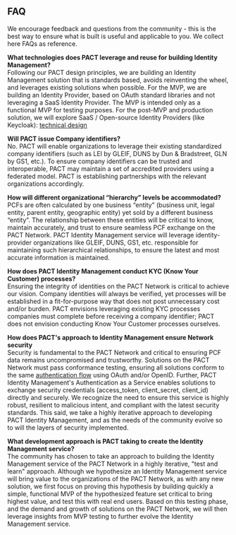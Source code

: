 
## FAQ
We encourage feedback and questions from the community - this is the best way to ensure what is built is useful and applicable to you. We collect here FAQs as reference.

**What technologies does PACT leverage and reuse for building Identity Management?**  
Following our PACT design principles, we are building an Identity Management solution that is standards based, avoids reinventing the wheel, and leverages existing solutions when possible. For the MVP, we are building an Identity Provider, based on OAuth standard libraries and not leveraging a SaaS Identity Provider. The MVP is intended only as a functional MVP for testing purposes. For the post-MVP and production solution, we will explore SaaS / Open-source Identity Providers (like Keycloak): [technical design](https://github.com/orgs/wbcsd/projects/3/views/1?pane=issue&itemId=90816775)

**Will PACT issue Company identifiers?**  
No. PACT will enable organizations to leverage their existing standardized company identifiers (such as LEI by GLEIF, DUNS by Dun & Bradstreet, GLN by GS1, etc.). To ensure company identifiers can be trusted and interoperable, PACT may maintain a set of accredited providers using a federated model. PACT is establishing partnerships with the relevant organizations accordingly.

**How will different organizational “hierarchy” levels be accommodated?**  
PCFs are often calculated by one business “entity” (business unit, legal entity, parent entity, geographic entity) yet sold by a different business “entity”. The relationship between these entities will be critical to know, maintain accurately, and trust to ensure seamless PCF exchange on the PACT Network. PACT Identity Management service will leverage identity-provider organizations like GLEIF, DUNS, GS1, etc. responsible for maintaining such hierarchical relationships, to ensure the latest and most accurate information is maintained. 

**How does PACT Identity Management conduct KYC (Know Your Customer) processes?**  
Ensuring the integrity of identities on the PACT Network is critical to achieve our vision. Company identities will always be verified, yet processes will be established in a fit-for-purpose way that does not post unnecessary cost and/or burden. PACT envisions leveraging existing KYC processes companies must complete before receiving a company identifier; PACT does not envision conducting Know Your Customer processes ourselves.

**How does PACT's approach to Identity Management ensure Network security**  
Security is fundamental to the PACT Network and critical to ensuring PCF data remains uncompromised and trustworthy. Solutions on the PACT Network must pass conformance testing, ensuring all solutions conform to the same [authentication flow](https://wbcsd.github.io/data-exchange-protocol/v2/#api-auth) using OAuth and/or OpenID. Further, PACT Identity Management's Authentication as a Service enables solutions to exchange security credentials (access_token, client_secret, client_id) directly and securely. We recognize the need to ensure this service is highly robust, resilient to malicious intent, and compliant with the latest security standards. This said, we take a highly iterative approach to developing PACT Identity Management, and as the needs of the community evolve so to will the layers of security implemented.

**What development approach is PACT taking to create the Identity Management service?**  
The community has chosen to take an approach to building the Identity Management service of the PACT Network in a highly iterative, "test and learn" approach. Although we hypothesize an Identity Management service will bring value to the organizations of the PACT Network, as with any new solution, we first focus on proving this hypothesis by building quickly a simple, functional MVP of the hypothesized feature set critical to bring highest value, and test this with real end users. Based on this testing phase, and the demand and growth of solutions on the PACT Network, we will then leverage insights from MVP testing to further evolve the Identity Management service.
